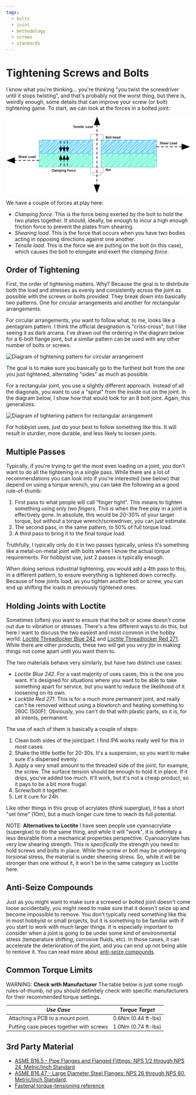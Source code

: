 ```yaml
---
tags:
  - bolts
  - joint
  - methodology
  - screws
  - standards
---
```

# Tightening Screws and Bolts

I know what you're thinking... you're thinking "you twist the
screwdriver until it stops twisting", and that's probably not the worst
thing, but there is, weirdly enough, some details that can improve your
screw (or bolt) tightening game. To start, we can look at the forces in
a bolted joint:

![Diagram of forces in a bolted joint](../img/load-forces-diagram.png)

We have a couple of forces at play here:

* _Clamping force_.  This is the force being exerted by the bolt to hold
  the two plates together. It should, ideally, be enough to incur a high
  enough friction force to prevent the plates from shearing.
* _Shearing load_. This is the force that occurs when you have two
  bodies acting in opposing directions against one another.
* _Tensile load_. This is the force we are putting on the bolt (in this
  case), which causes the bolt to elongate and exert the _clamping
  force_. 

## Order of Tightening

First, the order of tightening matters. Why? Because the goal is to
distribute both the load and stresses as evenly and consistently across
the joint as possible with the screws or bolts provided.  They break
down into basically two patterns. One for circular arrangements and
another for rectangular arrangements.

For circular arrangements, you want to follow what, to me, looks like a
pentagram pattern. I think the official designation is "criss-cross",
but I like seeing it as dark arcana. I've drawn out the ordering in the
diagram below for a 6-bolt flange joint, but a similar pattern can be
used with any other number of bolts or screws.

![Diagram of tightening pattern for circular
arrangement](../img/bolt-tightening-pattern-circular.png)

The goal is to make sure you basically go to the furthest bolt from the
one you just tightened, alternating "sides" as much as possible.

For a rectangular joint, you use a slightly different approach. Instead
of all the diagonals, you want to use a "spiral" from the inside out on
the joint. In the diagram below, I show how that would look for an 8
bolt joint. Again, this generalizes.

![Diagram of tightening pattern for rectangular
arrangement](../img/bolt-tightening-pattern-square.png)

For hobbyist uses, just do your best to follow something like this. It
will result in sturdier, more durable, and less likely to loosen joints.


## Multiple Passes

Typically, if you're trying to get the most even loading on a joint, you
don't want to do all the tightening in a single pass. While there are a
lot of recommendations you can look into if you're interested (see
below) that depend on using a torque wrench, you can take the following
as a good rule-of-thumb:

1. First pass to what people will call "finger tight". This means to
   tighten something using only _two fingers_. This is when the free
   play in a joint is effectively gone. In absolute, this would be
   20-30% of your target torque, but without a torque
   wrench/screwdriver, you can just estimate.
2. The second pass, in the same pattern, to 50% of full torque load.
3. A third pass to bring it to the final torque load.

Truthfully, I typically only do it in two passes typically, unless it's
something like a metal-on-metal joint with bolts where I know the actual
torque requirements. For hobbyist use, just 2 passes is typically
enough.

When doing serious industrial tightening, you would add a 4th pass to
this, in a different pattern, to ensure everything is tightened down
correctly. Because of how joints load, as you tighten another bolt or
screw, you can end up shifting the loads in previously tightened ones.

## Holding Joints with Loctite

Sometimes (often) you want to ensure that the bolt or screw doesn't come
out due to vibration or stresses. There's a few different ways to do
this, but here I want to discuss the two easiest and most common in the
hobby world: [Loctite Threadlocker Blue
242](https://www.loctiteproducts.com/en/products/specialty-products/specialty/loctite_threadlockerblue242.html)
and [Loctite Threadlocker Red
271](https://www.loctiteproducts.com/en/products/specialty-products/specialty/loctite_threadlockerred271.html).
While there are other products, these two will get you _very far_ in
making things not come apart until you want them to.

The two materials behave very similarly, but have two distinct use
cases:

* _Loctite Blue 242_. For a vast majority of uses cases, this is the one
  you want. It's designed for situations where you want to be able to
  take something apart for service, but you want to reduce the
  likelihood of it loosening on its own.
* _Locktite Red 271_. This is for a much more permanent joint, and
  really can't be removed without using a blowtorch and heating
  something to 260C (500F). Obviously, you can't do that with plastic
  parts, so it is, for all intents, permanent. 

The use of each of them is basically a couple of steps:

1. Clean both sides of the joint/part. I find IPA works really well for
   this in most cases.
2. Shake the little bottle for 20-30s. It's a suspension, so you want to
   make sure it's dispersed evenly.
3. Apply a very small amount to the threaded side of the joint, for
   example, the screw. The surface tension should be enough to hold it
   in place. If it drips, you've added too much. It'll work, but it's
   not a cheap product, so it pays to be a bit more frugal.
4. Screw/bolt it together.
5. Let it cure for 24h.

Like other things in this group of acrylates (think superglue), it has a
short "set time" (10m), but a much longer cure time to reach its full
potential.

NOTE: **Alternatives to Loctite** I have seen people use cyanoacrylate
(superglue) to do the same thing, and while it will "work", it is
definitely a less desirable from a mechanical properties perspective.
Cyanoacrylate has very low shearing strength. This is _specifically_ the
strength you need to hold screws and bolts in place. While the screw or
bolt may be undergoing torsional stress, the material is under sheering
stress. So, while it will be stronger than one without it, it won't be
in the same category as Loctite here. 

## Anti-Seize Compounds

Just as you might want to make sure a screwed or bolted joint doesn't
come loose accidentally, you might need to make sure that it doesn't
seize up and become impossible to remove. You don't typically need
something like this in most hobbyist or small projects, but it is
something to be familiar with if you start to work with much larger
things.  It is especially important to consider when a joint is going to
be under some kind of environmental stress (temperature shifting,
corrosive fluids, etc). In those cases, it can accelerate the
deterioration of the joint, and you can end up not being able to remove
it.  You can read more about [anti-seize
compounds](https://www.henkel-adhesives.com/us/en/products/industrial-lubricants/anti-seize-compounds.html).

## Common Torque Limits

WARNING: **Check with Manufacturer** The table below is just some rough
rules-of-thumb, nd you should definitely check with specific
manufacturers for their recommended torque settings.

| *Use Case*                               | *Torque Target*     |
| ---------------------------------------- | ------------------- |
| Attaching a PCB to a mount point.        | 0.6Nm (0.44 ft-lbs) |
| Putting case pieces together with screws | 1.0Nm (0.74 ft-lbs) |

## 3rd Party Material

* [ASME B16.5 - Pipe Flanges and Flanged Fittings: NPS 1/2 through NPS
24, Metric/Inch Standard
](https://www.asme.org/codes-standards/find-codes-standards/b16-5-pipe-flanges-flanged-fittings-nps-1-2-nps-24-metric-inch-standard#:~:text=ASME%20has%20been%20defining%20piping,pipe%20flanges%20and%20flanged%20fittings.)
* [ASME B16.47 - Large Diameter Steel Flanges: NPS 26 through NPS 60,
  Metric/Inch
  Standard](https://www.asme.org/codes-standards/find-codes-standards/b16-47-large-diameter-steel-flanges-nps-26-nps-60-metric-inch-standard).
* [Fastenal torque-tensioning reference](https://www.fastenal.com/content/merch_rules/images/fcom/content-library/Torque-Tension%20Reference%20Guide.pdf)